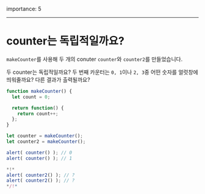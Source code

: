 importance: 5

---

# counter는 독립적일까요?

`makeCounter`를 사용해 두 개의 conuter `counter`와 `counter2`를 만들었습니다.

두 counter는 독립적일까요? 두 번째 카운터는 `0, 1`이나 `2, 3`중 어떤 숫자를 얼럿창에 띄워줄까요? 다른 결과가 출력될까요?

```js
function makeCounter() {
  let count = 0;

  return function() {
    return count++;
  };
}

let counter = makeCounter();
let counter2 = makeCounter();

alert( counter() ); // 0
alert( counter() ); // 1

*!*
alert( counter2() ); // ?
alert( counter2() ); // ?
*/!*
```

